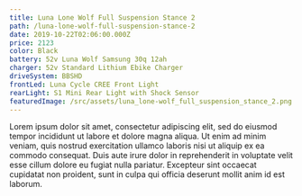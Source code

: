 ```yaml
---
title: Luna Lone Wolf Full Suspension Stance 2
path: /luna-lone-wolf-full-suspension-stance-2
date: 2019-10-22T02:06:00.000Z
price: 2123
color: Black
battery: 52v Luna Wolf Samsung 30q 12ah
charger: 52v Standard Lithium Ebike Charger
driveSystem: BBSHD
frontLed: Luna Cycle CREE Front Light
rearLight: S1 Mini Rear Light with Shock Sensor
featuredImage: /src/assets/luna_lone-wolf_full_suspension_stance_2.png
---
```

Lorem ipsum dolor sit amet, consectetur adipiscing elit, sed do eiusmod tempor incididunt ut labore et dolore magna aliqua. Ut enim ad minim veniam, quis nostrud exercitation ullamco laboris nisi ut aliquip ex ea commodo consequat. Duis aute irure dolor in reprehenderit in voluptate velit esse cillum dolore eu fugiat nulla pariatur. Excepteur sint occaecat cupidatat non proident, sunt in culpa qui officia deserunt mollit anim id est laborum.
